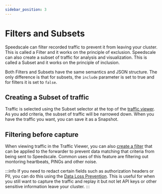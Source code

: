 ```yaml
---
sidebar_position: 3
---
```


# Filters and Subsets

Speedscale can filter recorded traffic to prevent it from leaving your cluster. This is called a Filter and it works on the principle of exclusion.
Speedscale can also create a subset of traffic for analysis and visualization. This is called a Subset and it works on the principle of inclusion.

Both Filters and Subsets have the same semantics and JSON structure. The only difference is that for subsets, the `include` parameter is set to true and for filters it is set to `false`.

## Creating a Subset of traffic

Traffic is selected using the Subset selector at the top of the [traffic viewer](https://app.speedscale.com/analyze). As you add criteria, the subset of traffic will be narrowed down. When you have the traffic you want, you can save it as a Snapshot.

## Filtering before capture

When viewing traffic in the Traffic Viewer, you can also [create a filter](../guides/creating-filters/index.md) that can be applied to the forwarder to prevent data matching that criteria from being sent to Speedscale. Common uses of this feature are filtering out montoring heartbeats, PINGs and other noise.

:::info
If you need to redact certain fields such as authorization headers or PII, you can do this using the [Data Loss Prevention](../reference/dlp.md). This is useful for when you still want to capture the traffic and replay it but not let API keys or other sensitive information leave your cluster.
:::
